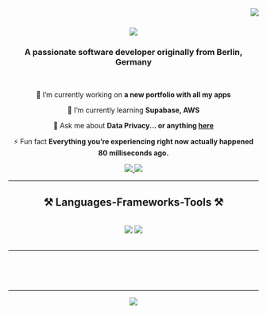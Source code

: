<img align="right" src="https://visitor-badge.laobi.icu/badge?page_id=Itsmejune" />

<h1 align="center">
    <img src="https://readme-typing-svg.herokuapp.com/?font=Righteous&size=35&center=true&vCenter=true&width=500&height=70&duration=4000&lines=Hi+There!+👋;+I'm+Julie!;" />
</h1>

<h3 align="center">A passionate software developer originally from Berlin, Germany </h3>

<br/>

<div align="center">
 
 🔭 I’m currently working on **a new portfolio with all my apps**
 
 🌱 I’m currently learning **Supabase, AWS**

💬 Ask me about **Data Privacy... or anything [here]((https://www.linkedin.com/in/juliane-panzer/))**

⚡ Fun fact **Everything you’re experiencing right now actually happened 80 milliseconds ago.**

 </div>
 
<div align="center"> 
  <a href="https://www.linkedin.com/in/juliane-panzer/" target="_blank">
    <img src="https://img.shields.io/badge/LinkedIn-0077B5?style=for-the-badge&logo=linkedin&logoColor=white" target="_blank" />
  </a>
  <a href="https://github.com/Itsmejune" target="_blank">
     <img src="https://img.shields.io/badge/Portfolio-FF5722?style=for-the-badge&logo=todoist&logoColor=white" target="_blank" /> 
  </a>
</div>

 <hr/>
 
<h2 align="center">⚒️ Languages-Frameworks-Tools ⚒️</h2>
<br/>
<div align="center">
    <img src="https://skillicons.dev/icons?i=react,bootstrap,mui,html,css,vscode,github,figma,tailwind,git,r" />
    <img src="https://skillicons.dev/icons?i=nodejs,python,javascript,typescript,express,firebase,mongodb,c,java,nextjs,mysql,flask" /><br>
</div>

<br/>
<hr/>

  <br/><br/><br/>
</div>

<hr/>

<div align="center">
<a href="https://www.buymeacoffee.com/itsmejulie"><img src="https://img.buymeacoffee.com/button-api/?text=Buy me a coffee&emoji=&slug=itsmejulie&button_colour=FF5F5F&font_colour=ffffff&font_family=Cookie&outline_colour=000000&coffee_colour=FFDD00" /></a>
</div>

<br/>


